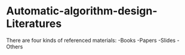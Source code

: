 # Automatic-algorithm-design-Literatures

There are four kinds of referenced materials:
-Books
-Papers
-Slides
-Others
